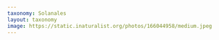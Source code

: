 ```yaml
---
taxonomy: Solanales
layout: taxonomy
image: https://static.inaturalist.org/photos/166044958/medium.jpeg
---
```


